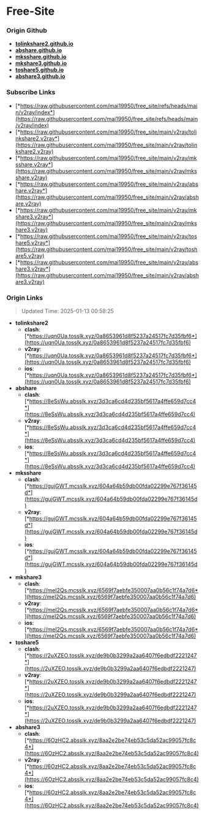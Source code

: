 # Free-Site

### Origin Github

- [**tolinkshare2.github.io**](https://github.com/tolinkshare2/tolinkshare2.github.io)
- [**abshare.github.io**](https://github.com/abshare/abshare.github.io)
- [**mksshare.github.io**](https://github.com/mksshare/mksshare.github.io)
- [**mkshare3.github.io**](https://github.com/mkshare3/mkshare3.github.io)
- [**toshare5.github.io**](https://github.com/toshare5/toshare5.github.io)
- [**abshare3.github.io**](https://github.com/abshare3/abshare3.github.io)

### Subscribe Links

- [*https://raw.githubusercontent.com/mai19950/free_site/refs/heads/main/v2ray/index*](https://raw.githubusercontent.com/mai19950/free_site/refs/heads/main/v2ray/index)
- [*https://raw.githubusercontent.com/mai19950/free_site/main/v2ray/tolinkshare2.v2ray*](https://raw.githubusercontent.com/mai19950/free_site/main/v2ray/tolinkshare2.v2ray)
- [*https://raw.githubusercontent.com/mai19950/free_site/main/v2ray/mksshare.v2ray*](https://raw.githubusercontent.com/mai19950/free_site/main/v2ray/mksshare.v2ray)
- [*https://raw.githubusercontent.com/mai19950/free_site/main/v2ray/abshare.v2ray*](https://raw.githubusercontent.com/mai19950/free_site/main/v2ray/abshare.v2ray)
- [*https://raw.githubusercontent.com/mai19950/free_site/main/v2ray/mkshare3.v2ray*](https://raw.githubusercontent.com/mai19950/free_site/main/v2ray/mkshare3.v2ray)
- [*https://raw.githubusercontent.com/mai19950/free_site/main/v2ray/toshare5.v2ray*](https://raw.githubusercontent.com/mai19950/free_site/main/v2ray/toshare5.v2ray)
- [*https://raw.githubusercontent.com/mai19950/free_site/main/v2ray/abshare3.v2ray*](https://raw.githubusercontent.com/mai19950/free_site/main/v2ray/abshare3.v2ray)

### Origin Links

> Updated Time: 2025-01-13 00:58:25

- **tolinkshare2**
  - **clash**: [*https://uqn0Ua.tosslk.xyz/0a8653961d8f5237a24517fc7d35fbf6*](https://uqn0Ua.tosslk.xyz/0a8653961d8f5237a24517fc7d35fbf6)
  - **v2ray**: [*https://uqn0Ua.tosslk.xyz/0a8653961d8f5237a24517fc7d35fbf6*](https://uqn0Ua.tosslk.xyz/0a8653961d8f5237a24517fc7d35fbf6)
  - **ios**: [*https://uqn0Ua.tosslk.xyz/0a8653961d8f5237a24517fc7d35fbf6*](https://uqn0Ua.tosslk.xyz/0a8653961d8f5237a24517fc7d35fbf6)
- **abshare**
  - **clash**: [*https://8eSsWu.absslk.xyz/3d3ca6cd4d235bf5617a4ffe659d7cc4*](https://8eSsWu.absslk.xyz/3d3ca6cd4d235bf5617a4ffe659d7cc4)
  - **v2ray**: [*https://8eSsWu.absslk.xyz/3d3ca6cd4d235bf5617a4ffe659d7cc4*](https://8eSsWu.absslk.xyz/3d3ca6cd4d235bf5617a4ffe659d7cc4)
  - **ios**: [*https://8eSsWu.absslk.xyz/3d3ca6cd4d235bf5617a4ffe659d7cc4*](https://8eSsWu.absslk.xyz/3d3ca6cd4d235bf5617a4ffe659d7cc4)
- **mksshare**
  - **clash**: [*https://gujGWT.mcsslk.xyz/604a64b59db00fda02299e767f36145d*](https://gujGWT.mcsslk.xyz/604a64b59db00fda02299e767f36145d)
  - **v2ray**: [*https://gujGWT.mcsslk.xyz/604a64b59db00fda02299e767f36145d*](https://gujGWT.mcsslk.xyz/604a64b59db00fda02299e767f36145d)
  - **ios**: [*https://gujGWT.mcsslk.xyz/604a64b59db00fda02299e767f36145d*](https://gujGWT.mcsslk.xyz/604a64b59db00fda02299e767f36145d)
- **mkshare3**
  - **clash**: [*https://meI2Qs.mcsslk.xyz/6569f7aebfe350007aa0b56c1f74a7d6*](https://meI2Qs.mcsslk.xyz/6569f7aebfe350007aa0b56c1f74a7d6)
  - **v2ray**: [*https://meI2Qs.mcsslk.xyz/6569f7aebfe350007aa0b56c1f74a7d6*](https://meI2Qs.mcsslk.xyz/6569f7aebfe350007aa0b56c1f74a7d6)
  - **ios**: [*https://meI2Qs.mcsslk.xyz/6569f7aebfe350007aa0b56c1f74a7d6*](https://meI2Qs.mcsslk.xyz/6569f7aebfe350007aa0b56c1f74a7d6)
- **toshare5**
  - **clash**: [*https://2uXZEO.tosslk.xyz/de9b0b3299a2aa6407f6edbdf2221247*](https://2uXZEO.tosslk.xyz/de9b0b3299a2aa6407f6edbdf2221247)
  - **v2ray**: [*https://2uXZEO.tosslk.xyz/de9b0b3299a2aa6407f6edbdf2221247*](https://2uXZEO.tosslk.xyz/de9b0b3299a2aa6407f6edbdf2221247)
  - **ios**: [*https://2uXZEO.tosslk.xyz/de9b0b3299a2aa6407f6edbdf2221247*](https://2uXZEO.tosslk.xyz/de9b0b3299a2aa6407f6edbdf2221247)
- **abshare3**
  - **clash**: [*https://6OzHC2.absslk.xyz/8aa2e2be74eb53c5da52ac99057fc8c4*](https://6OzHC2.absslk.xyz/8aa2e2be74eb53c5da52ac99057fc8c4)
  - **v2ray**: [*https://6OzHC2.absslk.xyz/8aa2e2be74eb53c5da52ac99057fc8c4*](https://6OzHC2.absslk.xyz/8aa2e2be74eb53c5da52ac99057fc8c4)
  - **ios**: [*https://6OzHC2.absslk.xyz/8aa2e2be74eb53c5da52ac99057fc8c4*](https://6OzHC2.absslk.xyz/8aa2e2be74eb53c5da52ac99057fc8c4)
